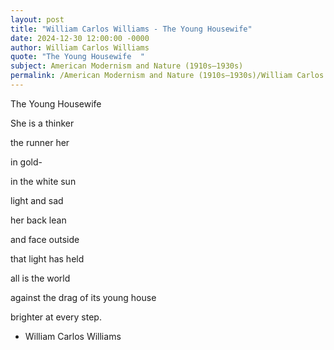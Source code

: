 ```yaml
---
layout: post
title: "William Carlos Williams - The Young Housewife"
date: 2024-12-30 12:00:00 -0000
author: William Carlos Williams
quote: "The Young Housewife  "
subject: American Modernism and Nature (1910s–1930s)
permalink: /American Modernism and Nature (1910s–1930s)/William Carlos Williams/William Carlos Williams - The Young Housewife
---
```


The Young Housewife  

She is a thinker  

the runner her  

in gold-  

in the white sun  

light and sad  

her back lean  

and face outside  

that light has held  

all is the world  

against the drag of its young house  

brighter at every step.

- William Carlos Williams
